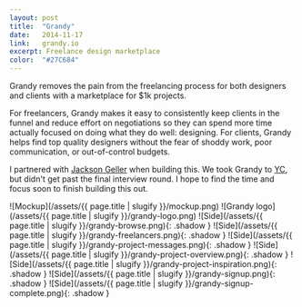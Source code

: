 ```yaml
---
layout: post
title:  "Grandy"
date:   2014-11-17
link:	grandy.io
excerpt: Freelance design marketplace
color:  "#27C684"
---
```


Grandy removes the pain from the freelancing process for both designers and clients with a marketplace for $1k projects.

For freelancers, Grandy makes it easy to consistently keep clients in the funnel and reduce effort on negotiations so they can spend more time actually focused on doing what they do well: designing. For clients, Grandy helps find top quality designers without the fear of shoddy work, poor communication, or out-of-control budgets.

I partnered with [Jackson Geller](https://github.com/jaxgeller) when building this. We took Grandy to [YC](http://www.ycombinator.com), but didn't get past the final interview round. I hope to find the time and focus soon to finish building this out.

![Mockup](/assets/{{ page.title | slugify }}/mockup.png)
![Grandy logo](/assets/{{ page.title | slugify }}/grandy-logo.png)
![Side](/assets/{{ page.title | slugify }}/grandy-browse.png){: .shadow }
![Side](/assets/{{ page.title | slugify }}/grandy-freelancers.png){: .shadow }
![Side](/assets/{{ page.title | slugify }}/grandy-project-messages.png){: .shadow }
![Side](/assets/{{ page.title | slugify }}/grandy-project-overview.png){: .shadow }
![Side](/assets/{{ page.title | slugify }}/grandy-project-inspiration.png){: .shadow }
![Side](/assets/{{ page.title | slugify }}/grandy-signup.png){: .shadow }
![Side](/assets/{{ page.title | slugify }}/grandy-signup-complete.png){: .shadow }
